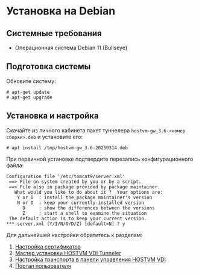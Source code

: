 # Установка на Debian

## Системные требования <a href="#requirements" id="requirements"></a>

* Операционная система Debian 11 (Bullseye)

## Подготовка системы <a href="#preparation" id="preparation"></a>

Обновите систему:

```shell-session
# apt-get update
# apt-get upgrade
```

## Установка и настройка <a href="#install" id="install"></a>

Скачайте из личного кабинета пакет туннелера `hostvm-gw_3.6-<номер сборки>.deb` и установите его:

```shell-session
# apt install /tmp/hostvm-gw_3.6-20250314.deb
```

При первичной установке подтвердите перезапись конфигурационного файла:

```shell-session
Configuration file '/etc/tomcat9/server.xml'
 ==> File on system created by you or by a script.
 ==> File also in package provided by package maintainer.
   What would you like to do about it ?  Your options are:
    Y or I  : install the package maintainer's version
    N or O  : keep your currently-installed version
      D     : show the differences between the versions
      Z     : start a shell to examine the situation
 The default action is to keep your current version.
*** server.xml (Y/I/N/O/D/Z) [default=N] ? y
```

Для дальнейшей настройки обратитесь к разделам:

1. [Настройка сертификатов](../tunneler-appliance-deploy.md#ssl-certificates-35)
2. [Мастер установки HOSTVM VDI Tunneler](../tunneler-appliance-deploy.md#setup-wizard)
3. [Настройка транспорта в панели управления HOSTVM VDI](../tunneler-appliance-deploy.md#nastroika-transporta-v-paneli-upravleniya-hostvm-vdi)
4. [Портал пользователя](../tunneler-appliance-deploy.md#user-portal)

